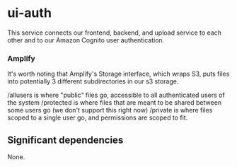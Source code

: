 # ui-auth

This service connects our frontend, backend, and upload service to each other and to our Amazon Cognito user authentication.

### Amplify

It's worth noting that Amplify's Storage interface, which wraps S3, puts files into potentially 3 different subdirectories in our s3 storage.

/allusers is where "public" files go, accessible to all authenticated users of the system
/protected is where files that are meant to be shared between some users go (we don't support this right now)
/private is where files scoped to a single user go, and permissions are scoped to fit.

## Significant dependencies

None.
